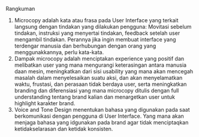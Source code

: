 Rangkuman

1. Microcopy adalah kata atau frasa pada User Interface yang terkait langsung dengan tindakan yang dilakukan pengguna: Movitasi sebelum tindakan, instruksi yang menyertai tindakan, feedback setelah user mengambil tindakan. Perannya jika ingin membuat interface yang terdengar manusia dan berhubungan dengan orang yang menggunakkannya, perlu kata-kata.
2. Dampak microcopy adalah menciptakan experience yang positif dan melibatkan user yang mana mengurangi keterasingan antara manusia daan mesin, meningkatkan dari sisi usability yang mana akan mencegah masalah dalam menyelesaikan suatu aksi, dan akan menyelamatkan waktu, frustasi, dan perasaan tidak berdaya user, serta meningkatkan branding dan diferensiasi yang mana microcopy ditulis dengan full understanding tentang brand kalian dan menargetkan user untuk highlight karakter brand.
3. Voice and Tone Design menentukan bahasa yang digunakan pada saat berkomunikasi dengan pengguna di User Interface. Yang mana akan menjaga bahasa yang idgunakan pada brand agar tidak menciptaqkan ketidakselarasan dan ketidak konsisten.
